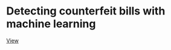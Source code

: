 # Detecting counterfeit bills with machine learning
[View](https://nbviewer.jupyter.org/github/cgorlla/counterfeit/blob/main/Notes.ipynb)
